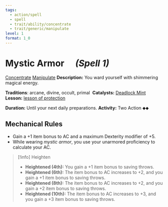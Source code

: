 ```yaml
---
tags:
  - action/spell
  - spell
  - trait/ability/concentrate
  - trait/generic/manipulate
level: 1
format: 1_0
---
```

# Mystic Armor [](#Actions "Two-Action") &emsp;*(Spell 1)*

[Concentrate](Concentrate.md "Action & Ability Trait") [Manipulate](Manipulate.md "General Trait") 
**Description:** You ward yourself with shimmering magical energy.

**Traditions**: arcane, divine, occult, primal 
**Catalysts:** [Deadlock Mint](https://2e.aonprd.com/Equipment.aspx?ID=2021)
**Lesson:** [lesson of protection](https://2e.aonprd.com/Lessons.aspx?ID=19)

**Duration:** Until your next daily preparations.
**Activity:** Two Action ⬥⬥

## Mechanical Rules

- Gain a +1 item bonus to AC and a maximum Dexterity modifier of +5.
- While wearing _mystic armor_, you use your unarmored proficiency to calculate your AC.

> [!info] Heighten
>- **Heightened (4th):** You gain a +1 item bonus to saving throws.  
>- **Heightened (6th):** The item bonus to AC increases to +2, and you gain a +1 item bonus to saving throws. 
>- **Heightened (8th):** The item bonus to AC increases to +2, and you gain a +2 item bonus to saving throws.  
>- **Heightened (10th):** The item bonus to AC increases to +3, and you gain a +3 item bonus to saving throws.